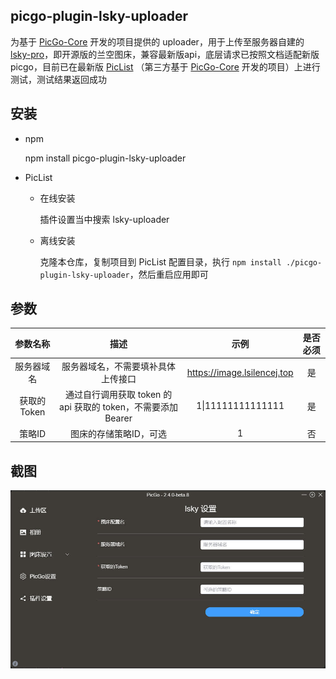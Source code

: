 ## picgo-plugin-lsky-uploader

为基于 [PicGo-Core](https://github.com/PicGo/PicGo-Core) 开发的项目提供的 uploader，用于上传至服务器自建的 [lsky-pro](https://github.com/lsky-org/lsky-pro)，即开源版的兰空图床，兼容最新版api，底层请求已按照文档适配新版 picgo，目前已在最新版 [PicList](https://github.com/Kuingsmile/PicList) （第三方基于 [PicGo-Core](https://github.com/PicGo/PicGo-Core) 开发的项目）上进行测试，测试结果返回成功

## 安装

- npm

  npm install picgo-plugin-lsky-uploader

- PicList

  - 在线安装

    插件设置当中搜索 lsky-uploader

  - 离线安装

    克隆本仓库，复制项目到 PicList 配置目录，执行 `npm install ./picgo-plugin-lsky-uploader`，然后重启应用即可

## 参数

|  参数名称   |                             描述                             |            示例             | 是否必须 |
| :---------: | :----------------------------------------------------------: | :-------------------------: | :------: |
| 服务器域名  |              服务器域名，不需要填补具体上传接口              | https://image.lsilencej.top |    是    |
| 获取的Token | 通过自行调用获取 token 的 api 获取的 token，不需要添加 Bearer |      1\|11111111111111      |    是    |
|   策略ID    |                    图床的存储策略ID，可选                    |              1              |    否    |

## 截图

![插件界面](img/插件界面.jpg)

